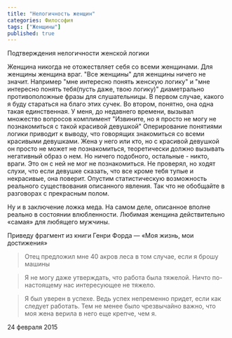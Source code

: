 ```yaml
---
title: "Нелогичность женщин"
categories: Философия
tags: ["Женщины"]
published: true
---
```

Подтверждения нелогичности женской логики

Женщина никогда не отожествляет себя со всеми женщинами.
Для женщины женщина враг.
"Все женщины" для женщины ничего не значит.
Например "мне интересно понять женскую логику" и "мне интересно понять тебя(пусть даже, твою логику)" диаметрально противоположные фразы для слушательницы.
В первом случае, какого я буду стараться на благо этих сучек. Во втором, понятно, она одна такая единственная.
У меня, до недавнего времени, вызывал множество вопросов комплимент 
"Извините, но я просто не могу не познакомиться с такой красивой девушкой"
Оперирование понятиями логики приводит к выводу, что говорящих знакомиться со всеми красивыми девушками. Жена у него или кто, но с красивой девушкой он просто не может не познакомиться, теоретически должно вызывать негативный образ о нем. Но ничего подобного, остальные - никто, враги. Это он с ней не мог не познакомиться. 
Не проверял, но ходят слухи, что если девушке сказать, что все кроме тебя тупые и некрасивые, она поверит. Опустим статистическую возможность реального существования описанного явления. 
Так что не обобщайте в разговорах с прекрасным полом.

Ну и в заключение ложка меда. На самом деле, описанное вполне реально в состоянии влюбленности. Любимая женщина действительно «самая» для любящего мужчины.

Приведу фрагмент из книги Генри Форда — «Моя жизнь, мои достижения»
> Отец предложил мне 40 акров леса в том случае, если я брошу машины

> Я не могу даже утверждать, что работа была тяжелой. Ничто по-настоящему нас интересующее не тяжело.

> Я был уверен в успехе. Ведь успех непременно придет, если как следует работать. Тем не менее было чрезвычайно важно, что моя жена верила в него еще крепче, чем я. 

24 февраля 2015